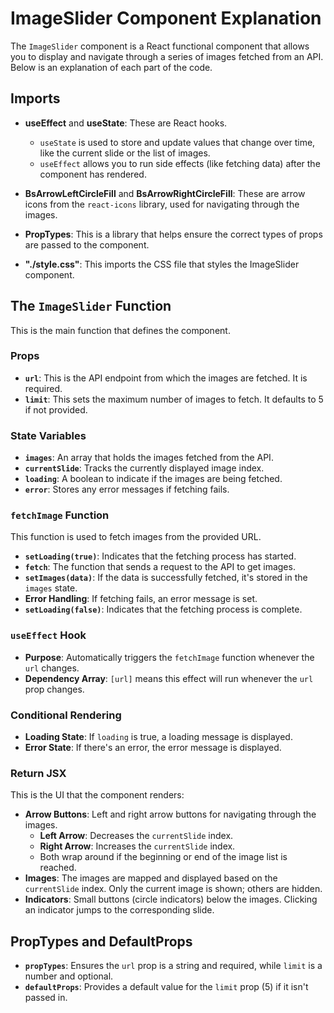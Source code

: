 # ImageSlider Component Explanation

The `ImageSlider` component is a React functional component that allows you to display and navigate through a series of images fetched from an API. Below is an explanation of each part of the code.

## Imports

- **useEffect** and **useState**: These are React hooks.

  - `useState` is used to store and update values that change over time, like the current slide or the list of images.
  - `useEffect` allows you to run side effects (like fetching data) after the component has rendered.

- **BsArrowLeftCircleFill** and **BsArrowRightCircleFill**: These are arrow icons from the `react-icons` library, used for navigating through the images.

- **PropTypes**: This is a library that helps ensure the correct types of props are passed to the component.

- **"./style.css"**: This imports the CSS file that styles the ImageSlider component.

## The `ImageSlider` Function

This is the main function that defines the component.

### Props

- **`url`**: This is the API endpoint from which the images are fetched. It is required.
- **`limit`**: This sets the maximum number of images to fetch. It defaults to 5 if not provided.

### State Variables

- **`images`**: An array that holds the images fetched from the API.
- **`currentSlide`**: Tracks the currently displayed image index.
- **`loading`**: A boolean to indicate if the images are being fetched.
- **`error`**: Stores any error messages if fetching fails.

### `fetchImage` Function

This function is used to fetch images from the provided URL.

- **`setLoading(true)`**: Indicates that the fetching process has started.
- **`fetch`**: The function that sends a request to the API to get images.
- **`setImages(data)`**: If the data is successfully fetched, it's stored in the `images` state.
- **Error Handling**: If fetching fails, an error message is set.
- **`setLoading(false)`**: Indicates that the fetching process is complete.

### `useEffect` Hook

- **Purpose**: Automatically triggers the `fetchImage` function whenever the `url` changes.
- **Dependency Array**: `[url]` means this effect will run whenever the `url` prop changes.

### Conditional Rendering

- **Loading State**: If `loading` is true, a loading message is displayed.
- **Error State**: If there's an error, the error message is displayed.

### Return JSX

This is the UI that the component renders:

- **Arrow Buttons**: Left and right arrow buttons for navigating through the images.
  - **Left Arrow**: Decreases the `currentSlide` index.
  - **Right Arrow**: Increases the `currentSlide` index.
  - Both wrap around if the beginning or end of the image list is reached.
- **Images**: The images are mapped and displayed based on the `currentSlide` index. Only the current image is shown; others are hidden.
- **Indicators**: Small buttons (circle indicators) below the images. Clicking an indicator jumps to the corresponding slide.

## PropTypes and DefaultProps

- **`propTypes`**: Ensures the `url` prop is a string and required, while `limit` is a number and optional.
- **`defaultProps`**: Provides a default value for the `limit` prop (5) if it isn't passed in.
